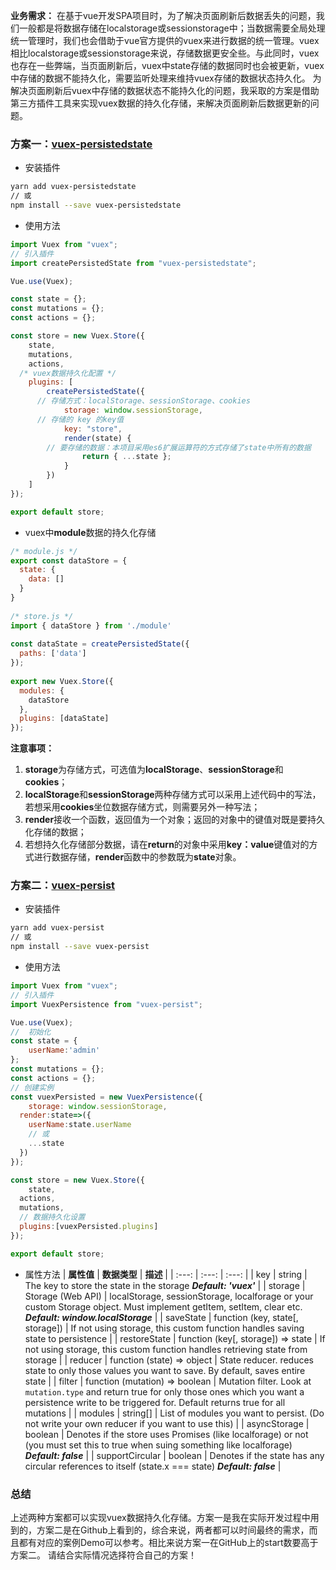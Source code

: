 **业务需求：**
在基于vue开发SPA项目时，为了解决页面刷新后数据丢失的问题，我们一般都是将数据存储在localstorage或sessionstorage中；当数据需要全局处理统一管理时，我们也会借助于vue官方提供的vuex来进行数据的统一管理。vuex相比localstorage或sessionstorage来说，存储数据更安全些。与此同时，vuex也存在一些弊端，当页面刷新后，vuex中state存储的数据同时也会被更新，vuex中存储的数据不能持久化，需要监听处理来维持vuex存储的数据状态持久化。
为解决页面刷新后vuex中存储的数据状态不能持久化的问题，我采取的方案是借助第三方插件工具来实现vuex数据的持久化存储，来解决页面刷新后数据更新的问题。
### 方案一：[**vuex-persistedstate**](https://github.com/robinvdvleuten/vuex-persistedstate#readme)

- 安装插件
```bash
yarn add vuex-persistedstate
// 或
npm install --save vuex-persistedstate
```

- 使用方法
```javascript
import Vuex from "vuex";
// 引入插件
import createPersistedState from "vuex-persistedstate";

Vue.use(Vuex);

const state = {};
const mutations = {};
const actions = {};

const store = new Vuex.Store({
	state,
	mutations,
	actions,
  /* vuex数据持久化配置 */
	plugins: [
		createPersistedState({
      // 存储方式：localStorage、sessionStorage、cookies
			storage: window.sessionStorage,
      // 存储的 key 的key值
			key: "store",
			render(state) {
        // 要存储的数据：本项目采用es6扩展运算符的方式存储了state中所有的数据
				return { ...state };
			}
		})
	]
});

export default store;
```

- vuex中**module**数据的持久化存储
```javascript
/* module.js */
export const dataStore = {
  state: {
    data: []
  }
}
 
/* store.js */
import { dataStore } from './module'
 
const dataState = createPersistedState({
  paths: ['data']
});
 
export new Vuex.Store({
  modules: {
    dataStore
  },
  plugins: [dataState]
});
```
**注意事项：**

1. **storage**为存储方式，可选值为**localStorage**、**sessionStorage**和**cookies**；
2. **localStorage**和**sessionStorage**两种存储方式可以采用上述代码中的写法，若想采用**cookies**坐位数据存储方式，则需要另外一种写法；
3. **render**接收一个函数，返回值为一个对象；返回的对象中的键值对既是要持久化存储的数据；
4. 若想持久化存储部分数据，请在**return**的对象中采用**key：value**键值对的方式进行数据存储，**render**函数中的参数既为**state**对象。
### 方案二：[vuex-persist](https://github.com/championswimmer/vuex-persist#readme)

- 安装插件
```bash
yarn add vuex-persist
// 或
npm install --save vuex-persist
```

- 使用方法
```javascript
import Vuex from "vuex";
// 引入插件
import VuexPersistence from "vuex-persist";

Vue.use(Vuex);
//  初始化
const state = {
	userName:'admin'
};
const mutations = {};
const actions = {};
// 创建实例
const vuexPersisted = new VuexPersistence({
	storage: window.sessionStorage,
  render:state=>({
  	userName:state.userName
    // 或
    ...state
  })
});

const store = new Vuex.Store({
	state,
  actions,
  mutations,
  // 数据持久化设置
  plugins:[vuexPersisted.plugins]
});

export default store;
```

- 属性方法
| **属性值** | **数据类型** | **描述** |
| :---: | :---: | :---: |
| key | string | The key to store the state in the storage
_**Default: 'vuex'**_ |
| storage | Storage (Web API) | localStorage, sessionStorage, localforage or your custom Storage object.
Must implement getItem, setItem, clear etc.
_**Default: window.localStorage**_ |
| saveState | function
(key, state[, storage]) | If not using storage, this custom function handles
saving state to persistence |
| restoreState | function
(key[, storage]) => state | If not using storage, this custom function handles
retrieving state from storage |
| reducer | function
(state) => object | State reducer. reduces state to only those values you want to save.
By default, saves entire state |
| filter | function
(mutation) => boolean | Mutation filter. Look at `mutation.type` and return true
for only those ones which you want a persistence write to be triggered for.
Default returns true for all mutations |
| modules | string[] | List of modules you want to persist. (Do not write your own reducer if you want to use this) |
| asyncStorage | boolean | Denotes if the store uses Promises (like localforage) or not (you must set this to true when suing something like localforage)
_**Default: false**_ |
| supportCircular | boolean | Denotes if the state has any circular references to itself (state.x === state)
_**Default: false**_ |

### 总结
上述两种方案都可以实现vuex数据持久化存储。方案一是我在实际开发过程中用到的，方案二是在Github上看到的，综合来说，两者都可以时间最终的需求，而且都有对应的案例Demo可以参考。相比来说方案一在GitHub上的start数要高于方案二。
请结合实际情况选择符合自己的方案！
